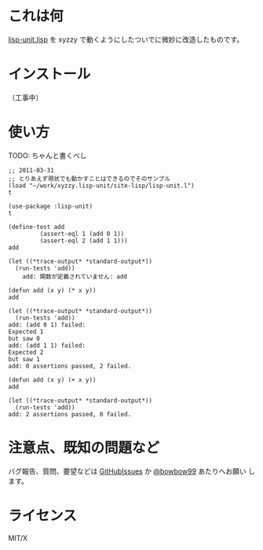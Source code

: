 これは何
========
[lisp-unit.lisp] を xyzzy で動くようにしたついでに微妙に改造したものです。

  [lisp-unit.lisp]: http://www.cs.northwestern.edu/academics/courses/325/readings/lisp-unit.html

インストール
============
（工事中）

使い方
======
TODO: ちゃんと書くべし

    ;; 2011-03-31
    ;; とりあえず現状でも動かすことはできるのでそのサンプル
    (load "~/work/xyzzy.lisp-unit/site-lisp/lisp-unit.l")
    t
    
    (use-package :lisp-unit)
    t
    
    (define-test add
    	     (assert-eql 1 (add 0 1))
    	     (assert-eql 2 (add 1 1)))
    add
    
    (let ((*trace-output* *standard-output*))
      (run-tests 'add))
        add: 関数が定義されていません: add
    
    (defun add (x y) (* x y))
    add
    
    (let ((*trace-output* *standard-output*))
      (run-tests 'add))
    add: (add 0 1) failed: 
    Expected 1 
    but saw 0
    add: (add 1 1) failed: 
    Expected 2 
    but saw 1
    add: 0 assertions passed, 2 failed.
    
    (defun add (x y) (+ x y))
    add
    
    (let ((*trace-output* *standard-output*))
      (run-tests 'add))
    add: 2 assertions passed, 0 failed.


注意点、既知の問題など
======================

バグ報告、質問、要望などは [GitHubIssues] か [@bowbow99] あたりへお願い
します。

  [GitHubIssues]: http://github.com/bowbow99/xyzzy.lisp-unit/issues
  [@bowbow99]: http://twitter.com/bowbow99


ライセンス
==========
MIT/X

